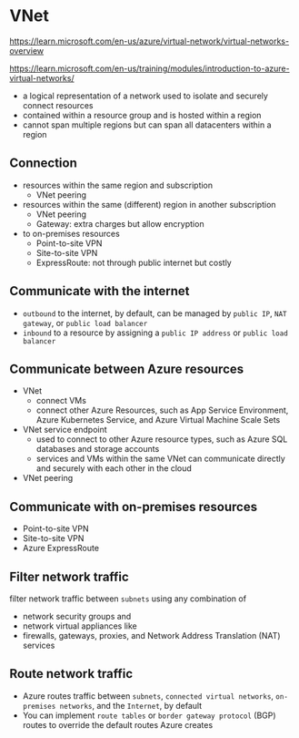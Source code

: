 # VNet

https://learn.microsoft.com/en-us/azure/virtual-network/virtual-networks-overview

https://learn.microsoft.com/en-us/training/modules/introduction-to-azure-virtual-networks/

- a logical representation of a network used to isolate and securely connect resources 
- contained within a resource group and is hosted within a region
- cannot span multiple regions but can span all datacenters within a region

## Connection
- resources within the same region and subscription 
  - VNet peering
- resources within the same (different) region in another subscription
  - VNet peering
  - Gateway: extra charges but allow encryption
- to on-premises resources
  - Point-to-site VPN
  - Site-to-site VPN  
  - ExpressRoute: not through public internet but costly

## Communicate with the internet
- `outbound` to the internet, by default, can be managed by `public IP`, `NAT gateway`, or `public load balancer`
- `inbound` to a resource by assigning a `public IP address` or `public load balancer`

## Communicate between Azure resources
- VNet
  -  connect VMs
  -  connect other Azure Resources, such as App Service Environment, Azure Kubernetes Service, and Azure Virtual Machine Scale Sets
- VNet service endpoint
  -  used to connect to other Azure resource types, such as Azure SQL databases and storage accounts
  -  services and VMs within the same VNet can communicate directly and securely with each other in the cloud
- VNet peering

## Communicate with on-premises resources
- Point-to-site VPN
- Site-to-site VPN
- Azure ExpressRoute

## Filter network traffic
filter network traffic between `subnets` using any combination of 
- network security groups and
- network virtual appliances like
- firewalls, gateways, proxies, and Network Address Translation (NAT) services

## Route network traffic
- Azure routes traffic between `subnets`, `connected virtual networks`, `on-premises networks`, and the `Internet`, by default
- You can implement `route tables` or `border gateway protocol` (BGP) routes to override the default routes Azure creates
